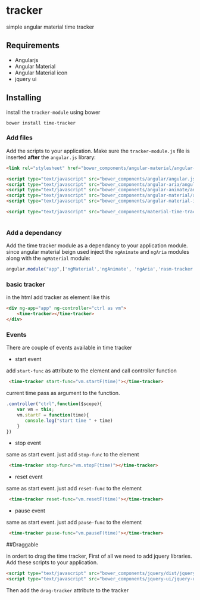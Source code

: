 # tracker

simple angular material time tracker 

## Requirements
 - Angularjs
 - Angular Material 
 - Angular Material icon
 - jquery ui
 
 ## Installing
 install the `tracker-module` using bower 
 
 `bower install time-tracker`
 
 ### Add files

Add the scripts to your application. Make sure the `tracker-module.js` file is inserted **after** the `angular.js` library:

```html
<link rel="stylesheet" href="bower_components/angular-material/angular-material.min.css">  

<script type="text/javascript" src="bower_components/angular/angular.js"></script>
<script type="text/javascript" src="bower_components/angular-aria/angular-aria.js"></script>
<script type="text/javascript" src="bower_components/angular-animate/angular-animate.min.js"></script> 
<script type="text/javascript" src="bower_components/angular-material/angular-material.js"></script>
<script type="text/javascript" src="bower_components/angular-material-icons/angular-material-icons.min.js"></script>

<script type="text/javascript" src="bower_components/material-time-tracker/tracker-module/tracker-module.js"></script>
 
```

### Add a dependancy

Add the time tracker module as a dependancy to your application module. since angular material beign used inject the `ngAnimate` and `ngAria` modules along with the `ngMaterial` module:

```js
angular.module("app",['ngMaterial','ngAnimate', 'ngAria','rasm-tracker'])
```

### basic tracker 

in the html add tracker as element like this 

```html
<div ng-app="app" ng-controller="ctrl as vm"> 
	<time-tracker></time-tracker> 
</div>
```

### Events

There are couple of events available in time tracker

- start event

add `start-func` as attribute to the element and call controller function

```html 
 <time-tracker start-func="vm.startF(time)"></time-tracker> 
``` 
current time pass as argument to the function.

```js
.controller("ctrl",function($scope){
	var vm = this;
	vm.startF = function(time){
	   console.log("start time " + time)
	}
})
```
- stop event

same as start event. just add `stop-func` to the element 
```html 
 <time-tracker stop-func="vm.stopF(time)"></time-tracker> 
``` 


- reset event

same as start event. just add `reset-func` to the element 
```html 
 <time-tracker reset-func="vm.resetF(time)"></time-tracker> 
``` 

- pause event

same as start event. just add `pause-func` to the element 
```html 
 <time-tracker pause-func="vm.pauseF(time)"></time-tracker> 
``` 

##Draggable

in ordert to drag the time tracker, First of all we need to add jquery libraries. Add these scripts to your application.

```html
<script type="text/javascript" src="bower_components/jquery/dist/jquery.js"></script>
<script type="text/javascript" src="bower_components/jquery-ui/jquery-ui.min.js"></script>
```

Then add the `drag-tracker` attribute to the tracker 

<time-tracker drag-tracker  stop-func="vm.stopF(time)"  start-func="vm.startF(time)" reset-func="vm.resetF(time)" pause-func="vm.pauseF(time)"></time-tracker> 



